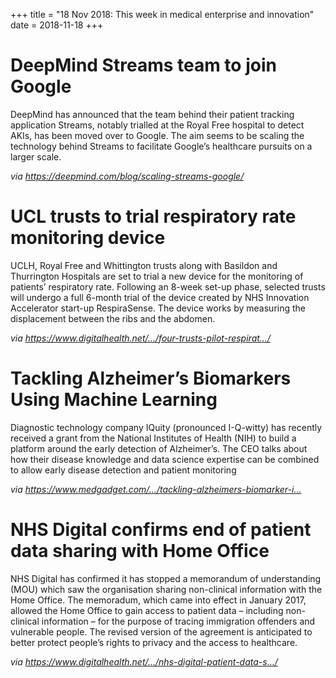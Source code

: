 +++
title = "18 Nov 2018: This week in medical enterprise and innovation"
date = 2018-11-18
+++

# DeepMind Streams team to join Google
DeepMind has announced that the team behind their patient tracking application Streams, notably trialled at the Royal Free hospital to detect AKIs, has been moved over to Google. The aim seems to be scaling the technology behind Streams to facilitate Google’s healthcare pursuits on a larger scale.

*via https://deepmind.com/blog/scaling-streams-google/*

# UCL trusts to trial respiratory rate monitoring device
UCLH, Royal Free and Whittington trusts along with Basildon and Thurrington Hospitals are set to trial a new device for the monitoring of patients’ respiratory rate. Following an 8-week set-up phase, selected trusts will undergo a full 6-month trial of the device created by NHS Innovation Accelerator start-up RespiraSense. The device works by measuring the displacement between the ribs and the abdomen.

*via https://www.digitalhealth.net/…/four-trusts-pilot-respirat…/*

# Tackling Alzheimer’s Biomarkers Using Machine Learning
Diagnostic technology company IQuity (pronounced I-Q-witty) has recently received a grant from the National Institutes of Health (NIH) to build a platform around the early detection of Alzheimer’s. The CEO talks about how their disease knowledge and data science expertise can be combined to allow early disease detection and patient monitoring

*via https://www.medgadget.com/…/tackling-alzheimers-biomarker-i…*

# NHS Digital confirms end of patient data sharing with Home Office
NHS Digital has confirmed it has stopped a memorandum of understanding (MOU) which saw the organisation sharing non-clinical information with the Home Office. The memoradum, which came into effect in January 2017, allowed the Home Office to gain access to patient data – including non-clinical information – for the purpose of tracing immigration offenders and vulnerable people. The revised version of the agreement is anticipated to better protect people’s rights to privacy and the access to healthcare.

*via https://www.digitalhealth.net/…/nhs-digital-patient-data-s…/*